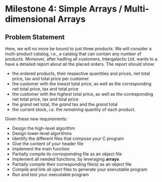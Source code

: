 # Milestone 4: Simple Arrays / Multi-dimensional Arrays
## Problem Statement
Here, we will no more be bound to just three products. We will consider a multi-product catalog, i.e., a catalog that can contain any number of products. Moreover, after hadling all customers, Intergalactic Ltd. wants to a have a detailed report about all the placed orders. The report should show:
- the ordered products, their respective quantities and prices, net total price, tax and total price per customer
- the customer with the *lowest* total price, as well as the corresponding net total price, tax and total price
- the customer with the *highest* total price, as well as the corresponding net total price, tax and total price
- the *grand* net total, the *grand* tax and the *grand* total
- the current stock, i.e. the *remaining* quantity of each product.

Given these new requirements:
- Design the high-level algorithm
- Design lower-level algorithms
- Identify the different files that compose your C program
- Give the content of your header file
- Implement the main function
- Partially compile its corresponding file as an object file
- Implement all needed functions, by leveraging **arrays**
- Partially compile their corresponding file(s) as an object file
- Compile and link all oject files to generate your executable program
- Run and test your executable program
